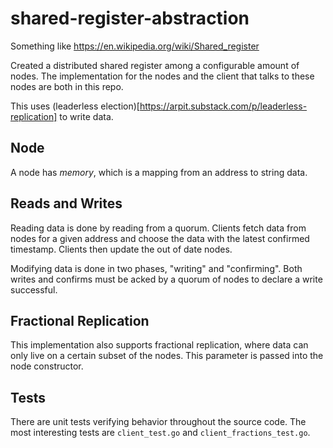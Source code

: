 # shared-register-abstraction

Something like https://en.wikipedia.org/wiki/Shared_register

Created a distributed shared register among a configurable amount of nodes. The implementation for the nodes and the client that talks to these nodes are both in this repo.

This uses (leaderless election)[https://arpit.substack.com/p/leaderless-replication] to write data. 

## Node
A node has *memory*, which is a mapping from an address to string data.

## Reads and Writes
Reading data is done by reading from a quorum. Clients fetch data from nodes for a given address and choose the data with the latest confirmed timestamp. Clients then update the out of date nodes.

Modifying data is done in two phases, "writing" and "confirming". Both writes and confirms must be acked by a quorum of nodes to declare a write successful.

## Fractional Replication
This implementation also supports fractional replication, where data can only live on a certain subset of the nodes. This parameter is passed into the node constructor.

## Tests
There are unit tests verifying behavior throughout the source code. The most interesting tests are `client_test.go` and `client_fractions_test.go`.

